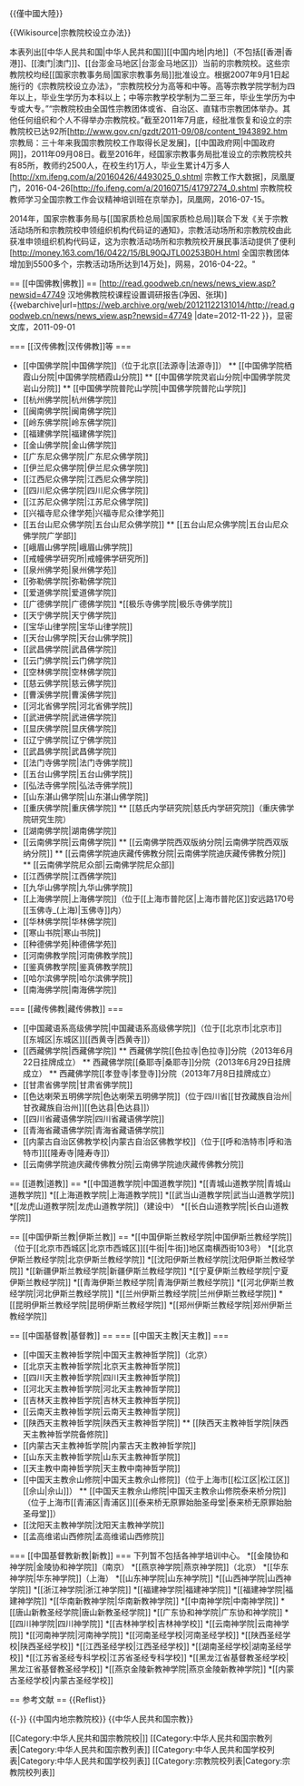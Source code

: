 {{僅中國大陸}}

{{Wikisource|宗教院校设立办法}}

本表列出[[中华人民共和国|中华人民共和国]][[中国内地|内地]]（不包括[[香港|香港]]、[[澳门|澳门]]、[[台澎金马地区|台澎金马地区]]）当前的宗教院校。这些宗教院校均经[[国家宗教事务局|国家宗教事务局]]批准设立。根据2007年9月1日起施行的《宗教院校设立办法》，“宗教院校分为高等和中等。高等宗教学院学制为四年以上，毕业生学历为本科以上；中等宗教学校学制为二至三年，毕业生学历为中专或大专。”“宗教院校由全国性宗教团体或省、自治区、直辖市宗教团体举办。其他任何组织和个人不得举办宗教院校。”截至2011年7月底，经批准恢复和设立的宗教院校已达92所<ref>[http://www.gov.cn/gzdt/2011-09/08/content_1943892.htm 宗教局：三十年来我国宗教院校工作取得长足发展]，[[中国政府网|中国政府网]]，2011年09月08日</ref>。截至2016年，经国家宗教事务局批准设立的宗教院校共有85所，教师约2500人，在校生约1万人，毕业生累计4万多人<ref>[http://xm.ifeng.com/a/20160426/4493025_0.shtml 宗教工作大数据]，凤凰厦门，2016-04-26</ref><ref>[http://fo.ifeng.com/a/20160715/41797274_0.shtml 宗教院校教师学习全国宗教工作会议精神培训班在京举办]，凤凰网，2016-07-15</ref>。

2014年，国家宗教事务局与[[国家质检总局|国家质检总局]]联合下发《关于宗教活动场所和宗教院校申领组织机构代码证的通知》，宗教活动场所和宗教院校由此获准申领组织机构代码证，这为宗教活动场所和宗教院校开展民事活动提供了便利<ref>[http://money.163.com/16/0422/15/BL90QJTL00253B0H.html 全国宗教团体增加到5500多个，宗教活动场所达到14万处]，网易，2016-04-22</ref>。"

== [[中国佛教|佛教]] ==
<ref>[http://read.goodweb.cn/news/news_view.asp?newsid=47749 汉地佛教院校课程设置调研报告(净因、张琪)] {{webarchive|url=https://web.archive.org/web/20121122131014/http://read.goodweb.cn/news/news_view.asp?newsid=47749 |date=2012-11-22 }}，显密文库，2011-09-01</ref>

=== [[汉传佛教|汉传佛教]]等 ===
* [[中国佛学院|中国佛学院]]（位于北京[[法源寺|法源寺]]）
** [[中国佛学院栖霞山分院|中国佛学院栖霞山分院]]
** [[中国佛学院灵岩山分院|中国佛学院灵岩山分院]]
** [[中国佛学院普陀山学院|中国佛学院普陀山学院]]
* [[杭州佛学院|杭州佛学院]]
* [[闽南佛学院|闽南佛学院]]
* [[岭东佛学院|岭东佛学院]]
* [[福建佛学院|福建佛学院]]
* [[金山佛学院|金山佛学院]]
* [[广东尼众佛学院|广东尼众佛学院]]
* [[伊兰尼众佛学院|伊兰尼众佛学院]]
* [[江西尼众佛学院|江西尼众佛学院]]
* [[四川尼众佛学院|四川尼众佛学院]]
* [[江苏尼众佛学院|江苏尼众佛学院]]
* [[兴福寺尼众律学苑|兴福寺尼众律学苑]]
* [[五台山尼众佛学院|五台山尼众佛学院]]
** [[五台山尼众佛学院|五台山尼众佛学院广学部]]
* [[峨眉山佛学院|峨眉山佛学院]]
* [[戒幢佛学研究所|戒幢佛学研究所]]
* [[泉州佛学苑|泉州佛学苑]]
* [[弥勒佛学院|弥勒佛学院]]
* [[爱道佛学院|爱道佛学院]]
* [[广德佛学院|广德佛学院]]
*[[极乐寺佛学院|极乐寺佛学院]]
* [[天宁佛学院|天宁佛学院]]
* [[宝华山律学院|宝华山律学院]]
* [[天台山佛学院|天台山佛学院]]
* [[武昌佛学院|武昌佛学院]]
* [[云门佛学院|云门佛学院]]
* [[空林佛学院|空林佛学院]]
* [[慈云佛学院|慈云佛学院]]
* [[曹溪佛学院|曹溪佛学院]]
* [[河北省佛学院|河北省佛学院]]
* [[武进佛学院|武进佛学院]]
* [[显庆佛学院|显庆佛学院]]
* [[辽宁佛学院|辽宁佛学院]]
* [[武昌佛学院|武昌佛学院]]
* [[法门寺佛学院|法门寺佛学院]]
* [[五台山佛学院|五台山佛学院]]
* [[弘法寺佛学院|弘法寺佛学院]]
* [[山东湛山佛学院|山东湛山佛学院]]
* [[重庆佛学院|重庆佛学院]]
** [[慈氏内学研究院|慈氏内学研究院]]（重庆佛学院研究生院）
* [[湖南佛学院|湖南佛学院]]
* [[云南佛学院|云南佛学院]]
** [[云南佛学院西双版纳分院|云南佛学院西双版纳分院]]
** [[云南佛学院迪庆藏传佛教分院|云南佛学院迪庆藏传佛教分院]]
** [[云南佛学院尼众部|云南佛学院尼众部]]
* [[江西佛学院|江西佛学院]]
* [[九华山佛学院|九华山佛学院]]
* [[上海佛学院|上海佛学院]]（位于[[上海市普陀区|上海市普陀区]]安远路170号[[玉佛寺_(上海)|玉佛寺]]内）
* [[华林佛学院|华林佛学院]]
* [[寒山书院|寒山书院]]
* [[种德佛学苑|种德佛学苑]]
* [[河南佛教学院|河南佛教学院]]
* [[鉴真佛教学院|鉴真佛教学院]]
* [[哈尔滨佛学院|哈尔滨佛学院]]
* [[南海佛学院|南海佛学院]]

=== [[藏传佛教|藏传佛教]] ===
* [[中国藏语系高级佛学院|中国藏语系高级佛学院]]（位于[[北京市|北京市]][[东城区|东城区]][[西黄寺|西黄寺]]）
* [[西藏佛学院|西藏佛学院]]
** 西藏佛学院[[色拉寺|色拉寺]]分院（2013年6月22日挂牌成立）
** 西藏佛学院[[桑耶寺|桑耶寺]]分院（2013年6月29日挂牌成立）
** 西藏佛学院[[孝登寺|孝登寺]]分院（2013年7月8日挂牌成立）
* [[甘肃省佛学院|甘肃省佛学院]]
* [[色达喇荣五明佛学院|色达喇荣五明佛学院]]（位于四川省[[甘孜藏族自治州|甘孜藏族自治州]][[色达县|色达县]]）
* [[四川省藏语佛学院|四川省藏语佛学院]]
* [[青海省藏语佛学院|青海省藏语佛学院]]
* [[内蒙古自治区佛教学校|内蒙古自治区佛教学校]]（位于[[呼和浩特市|呼和浩特市]][[隆寿寺|隆寿寺]]）
* [[云南佛学院迪庆藏传佛教分院|云南佛学院迪庆藏传佛教分院]]

== [[道教|道教]] ==
*[[中国道教学院|中国道教学院]]
*[[青城山道教学院|青城山道教学院]]
*[[上海道教学院|上海道教学院]]
*[[武当山道教学院|武当山道教学院]]
*[[龙虎山道教学院|龙虎山道教学院]]（建设中）
*[[长白山道教学院|长白山道教学院]]

== [[中国伊斯兰教|伊斯兰教]] ==
*[[中国伊斯兰教经学院|中国伊斯兰教经学院]]（位于[[北京市西城区|北京市西城区]][[牛街|牛街]]地区南横西街103号）
*[[北京伊斯兰教经学院|北京伊斯兰教经学院]]
*[[沈阳伊斯兰教经学院|沈阳伊斯兰教经学院]]
*[[新疆伊斯兰教经学院|新疆伊斯兰教经学院]]
*[[宁夏伊斯兰教经学院|宁夏伊斯兰教经学院]]
*[[青海伊斯兰教经学院|青海伊斯兰教经学院]]
*[[河北伊斯兰教经学院|河北伊斯兰教经学院]]
*[[兰州伊斯兰教经学院|兰州伊斯兰教经学院]]
*[[昆明伊斯兰教经学院|昆明伊斯兰教经学院]]
*[[郑州伊斯兰教经学院|郑州伊斯兰教经学院]]

== [[中国基督教|基督教]] ==
=== [[中国天主教|天主教]] ===
* [[中国天主教神哲学院|中国天主教神哲学院]]（北京）
* [[北京天主教神哲学院|北京天主教神哲学院]]
* [[四川天主教神哲学院|四川天主教神哲学院]]
* [[河北天主教神哲学院|河北天主教神哲学院]]
* [[吉林天主教神哲学院|吉林天主教神哲学院]]
* [[云南天主教神哲学院|云南天主教神哲学院]]
* [[陕西天主教神哲学院|陕西天主教神哲学院]]
** [[陕西天主教神哲学院|陕西天主教神哲学院备修院]]
* [[内蒙古天主教神哲学院|内蒙古天主教神哲学院]]
* [[山东天主教神哲学院|山东天主教神哲学院]]
* [[天主教中南神哲学院|天主教中南神哲学院]]
* [[中国天主教佘山修院|中国天主教佘山修院]]（位于上海市[[松江区|松江区]][[佘山|佘山]]）
** [[中国天主教佘山修院|中国天主教佘山修院泰来桥分院]]（位于上海市[[青浦区|青浦区]][[泰来桥无原罪始胎圣母堂|泰来桥无原罪始胎圣母堂]]）
* [[沈阳天主教神学院|沈阳天主教神学院]]
* [[孟高维诺山西修院|孟高维诺山西修院]]

=== [[中国基督教新教|新教]] ===
下列暂不包括各神学培训中心。
*[[金陵协和神学院|金陵协和神学院]]（南京）
*[[燕京神学院|燕京神学院]]（北京）
*[[华东神学院|华东神学院]]（上海）
*[[山东神学院|山东神学院]]
*[[山西神学院|山西神学院]]
*[[浙江神学院|浙江神学院]]
*[[福建神学院|福建神学院]]
*[[福建神学院|福建神学院]]
*[[华南新教神学院|华南新教神学院]]
*[[中南神学院|中南神学院]]
*[[唐山新教圣经学院|唐山新教圣经学院]]
*[[广东协和神学院|广东协和神学院]]
*[[四川神学院|四川神学院]]
*[[吉林神学校|吉林神学校]]
*[[云南神学院|云南神学院]]
*[[河南神学院|河南神学院]]
*[[河南圣经学校|河南圣经学校]]
*[[陕西圣经学校|陕西圣经学校]]
*[[江西圣经学校|江西圣经学校]]
*[[湖南圣经学校|湖南圣经学校]]
*[[江苏省圣经专科学校|江苏省圣经专科学校]]
*[[黑龙江省基督教圣经学校|黑龙江省基督教圣经学校]]
*[[燕京金陵新教神学院|燕京金陵新教神学院]]
*[[内蒙古圣经学校|内蒙古圣经学校]]

== 参考文献 ==
{{Reflist}}

{{-}}
{{中国内地宗教院校}}
{{中华人民共和国宗教}}

[[Category:中华人民共和国宗教院校|]]
[[Category:中华人民共和国宗教列表|Category:中华人民共和国宗教列表]]
[[Category:中华人民共和国学校列表|Category:中华人民共和国学校列表]]
[[Category:宗教院校列表|Category:宗教院校列表]]